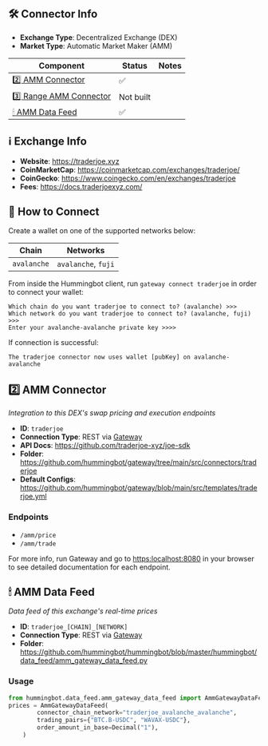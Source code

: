 ## 🛠 Connector Info

- **Exchange Type**: Decentralized Exchange (DEX)
- **Market Type**: Automatic Market Maker (AMM)

| Component | Status | Notes | 
| --------- | ------ | ----- |
| [2️⃣ AMM Connector](#2-amm-connector) | ✅ |
| [3️⃣ Range AMM Connector](#3-range-amm-connector) | Not built |
| [🕯 AMM Data Feed](#amm-data-feed) | ✅ |

## ℹ️ Exchange Info

- **Website**: <https://traderjoe.xyz>
- **CoinMarketCap**: <https://coinmarketcap.com/exchanges/traderjoe/>
- **CoinGecko**: <https://www.coingecko.com/en/exchanges/traderjoe>
- **Fees**: <https://docs.traderjoexyz.com/>

## 🔑 How to Connect

Create a wallet on one of the supported networks below:

| Chain | Networks | 
| ----- | -------- |
| `avalanche` | `avalanche`, `fuji` 

From inside the Hummingbot client, run `gateway connect traderjoe` in order to connect your wallet:
 
```
Which chain do you want traderjoe to connect to? (avalanche) >>>
Which network do you want traderjoe to connect to? (avalanche, fuji) >>>
Enter your avalanche-avalanche private key >>>>
```

If connection is successful:

```
The traderjoe connector now uses wallet [pubKey] on avalanche-avalanche
```


## 2️⃣ AMM Connector
*Integration to this DEX's swap pricing and execution endpoints*

- **ID**: `traderjoe`
- **Connection Type**: REST via [Gateway](/gateway)
- **API Docs**: <https://github.com/traderjoe-xyz/joe-sdk>
- **Folder**: <https://github.com/hummingbot/gateway/tree/main/src/connectors/traderjoe>
- **Default Configs**: <https://github.com/hummingbot/gateway/blob/main/src/templates/traderjoe.yml>

### Endpoints

- `/amm/price`
- `/amm/trade`


For more info, run Gateway and go to <https:localhost:8080> in your browser to see detailed documentation for each endpoint.

## 🕯 AMM Data Feed
*Data feed of this exchange's real-time prices*

- **ID**: `traderjoe_[CHAIN]_[NETWORK]`
- **Connection Type**: REST via [Gateway](/gateway)
- **Folder**: <https://github.com/hummingbot/hummingbot/blob/master/hummingbot/data_feed/amm_gateway_data_feed.py>

### Usage

```python
from hummingbot.data_feed.amm_gateway_data_feed import AmmGatewayDataFeed
prices = AmmGatewayDataFeed(
        connector_chain_network="traderjoe_avalanche_avalanche",
        trading_pairs={"BTC.B-USDC", "WAVAX-USDC"},
        order_amount_in_base=Decimal("1"),
    )
```